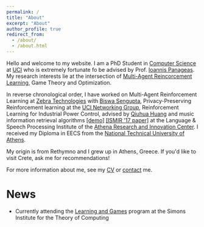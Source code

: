```yaml
---
permalink: /
title: "About"
excerpt: "About"
author_profile: true
redirect_from: 
  - /about/
  - /about.html
---
```


Hello and welcome to my website. I am a PhD Student in [Computer Science](https://www.ics.uci.edu/) at [UCI](https://uci.edu/) who is extremely fortunate fo be advised by Prof. [Ioannis Panageas](https://panageas.github.io). My research interests lie at the intersection of [Multi-Agent Reincorcement Learning](https://arxiv.org/pdf/1911.10635.pdf), Game Theory and Optimization.

In reverse chronological order, I have worked on Multi-Agent Reinforcement Learning at [Zebra Technologies](https://www.zebra.com/us/en.html) with [Biswa Sengupta](www.linkedin.com/in/biswasengupta), Privacy-Preserving Reinforcement learning at the [UCI Networking Group](https://athinagroup.eng.uci.edu/), Reinforcement Learning for Industrial Power Control, advised by [Qiuhua Huang](https://energyenvironment.pnnl.gov/staff/staff_info.asp?staff_num=2957) and music information retrieval algorithms [[demo]](https://drive.google.com/file/d/1Q0xlF2VNSs6NVh8FSPA0nydCw3x_e6Nb/view) [[ISMIR '17 paper]](https://ismir2017.smcnus.org/wp-content/uploads/2017/10/135_Paper.pdf) at the Language & Speech Processing Institute of the [Athena Research and Innovation Center](https://www.athenarc.gr/en). I received my Diploma in EECS from the [National Technical University of Athens](https://ntua.gr).

My origin is from Rethymno and I grew up in Athens, Greece. If you'd like to visit Crete, ask me for recommendations!

For more information about me, see my [CV](https://steliostavroulakis.github.io/files/CV_Stelios_Stavroulakis.pdf) or [contact](https://steliostavroulakis.github.io/contact) me.

<!-- <img align="middle" src="https://DrSGBhat.github.io/files/sandesh.jpg?raw=true" alt="Photo" style="width: 700px; border-radius: 10px; padding: 8px 8px 8px 8px"/>  -->


News
======
* Currently attending the [Learning and Games](https://simons.berkeley.edu/programs/games2022) program at the Simons Institute for the Theory of Computing
